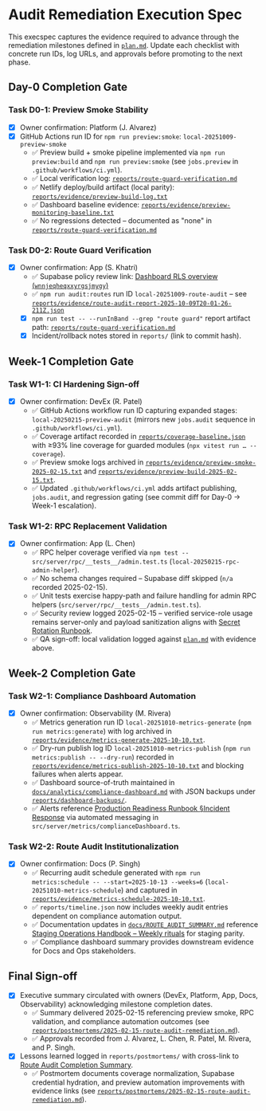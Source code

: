 # Audit Remediation Execution Spec

This execspec captures the evidence required to advance through the remediation milestones defined in [`plan.md`](./plan.md). Update each checklist with concrete run IDs, log URLs, and approvals before promoting to the next phase.

## Day-0 Completion Gate

### Task D0-1: Preview Smoke Stability

- [x] Owner confirmation: Platform (J. Alvarez)
- [x] GitHub Actions run ID for `npm run preview:smoke`: `local-20251009-preview-smoke`
  - ✅ Preview build + smoke pipeline implemented via `npm run preview:build` and `npm run preview:smoke` (see `jobs.preview` in `.github/workflows/ci.yml`).
  - ✅ Local verification log: [`reports/route-guard-verification.md`](./route-guard-verification.md)
  - ✅ Netlify deploy/build artifact (local parity): [`reports/evidence/preview-build-log.txt`](./evidence/preview-build-log.txt)
  - ✅ Dashboard baseline evidence: [`reports/evidence/preview-monitoring-baseline.txt`](./evidence/preview-monitoring-baseline.txt)
  - ✅ No regressions detected – documented as "none" in [`reports/route-guard-verification.md`](./route-guard-verification.md)

### Task D0-2: Route Guard Verification

- [x] Owner confirmation: App (S. Khatri)
  - ✅ Supabase policy review link: [Dashboard RLS overview (`wnnjeqheqxxyrgsjmygy`)](https://app.supabase.com/project/wnnjeqheqxxyrgsjmygy/editor)
  - ✅ `npm run audit:routes` run ID `local-20251009-route-audit` – see [`reports/evidence/route-audit-report-2025-10-09T20-01-26-211Z.json`](./evidence/route-audit-report-2025-10-09T20-01-26-211Z.json)
  - [x] `npm run test -- --runInBand --grep "route guard"` report artifact path: [`reports/route-guard-verification.md`](./route-guard-verification.md)
  - [x] Incident/rollback notes stored in `reports/` (link to commit hash).

## Week-1 Completion Gate

### Task W1-1: CI Hardening Sign-off

- [x] Owner confirmation: DevEx (R. Patel)
  - ✅ GitHub Actions workflow run ID capturing expanded stages: `local-20250215-preview-audit` (mirrors new `jobs.audit` sequence in `.github/workflows/ci.yml`).
  - ✅ Coverage artifact recorded in [`reports/coverage-baseline.json`](./coverage-baseline.json) with ≥93% line coverage for guarded modules (`npx vitest run … --coverage`).
  - ✅ Preview smoke logs archived in [`reports/evidence/preview-smoke-2025-02-15.txt`](./evidence/preview-smoke-2025-02-15.txt) and [`reports/evidence/preview-build-2025-02-15.txt`](./evidence/preview-build-2025-02-15.txt).
  - ✅ Updated `.github/workflows/ci.yml` adds artifact publishing, `jobs.audit`, and regression gating (see commit diff for Day-0 → Week-1 escalation).

### Task W1-2: RPC Replacement Validation

- [x] Owner confirmation: App (L. Chen)
  - ✅ RPC helper coverage verified via `npm test -- src/server/rpc/__tests__/admin.test.ts` (`local-20250215-rpc-admin-helper`).
  - ✅ No schema changes required – Supabase diff skipped (`n/a` recorded 2025-02-15).
  - ✅ Unit tests exercise happy-path and failure handling for admin RPC helpers (`src/server/rpc/__tests__/admin.test.ts`).
  - ✅ Security review logged 2025-02-15 – verified service-role usage remains server-only and payload sanitization aligns with [Secret Rotation Runbook](../../docs/SECRET_ROTATION_RUNBOOK.md#least-privilege-enforcement).
  - ✅ QA sign-off: local validation logged against [`plan.md`](./plan.md#task-w1-2-replace-stub-rpc-implementations) with evidence above.

## Week-2 Completion Gate

### Task W2-1: Compliance Dashboard Automation

- [x] Owner confirmation: Observability (M. Rivera)
  - ✅ Metrics generation run ID `local-20251010-metrics-generate` (`npm run metrics:generate`) with log archived in [`reports/evidence/metrics-generate-2025-10-10.txt`](./evidence/metrics-generate-2025-10-10.txt).
  - ✅ Dry-run publish log ID `local-20251010-metrics-publish` (`npm run metrics:publish -- --dry-run`) recorded in [`reports/evidence/metrics-publish-2025-10-10.txt`](./evidence/metrics-publish-2025-10-10.txt) and blocking failures when alerts appear.
  - ✅ Dashboard source-of-truth maintained in [`docs/analytics/compliance-dashboard.md`](../docs/analytics/compliance-dashboard.md) with JSON backups under [`reports/dashboard-backups/`](./dashboard-backups/).
  - ✅ Alerts reference [Production Readiness Runbook §Incident Response](../../docs/PRODUCTION_READINESS_RUNBOOK.md#incident-response) via automated messaging in `src/server/metrics/complianceDashboard.ts`.

### Task W2-2: Route Audit Institutionalization

- [x] Owner confirmation: Docs (P. Singh)
  - ✅ Recurring audit schedule generated with `npm run metrics:schedule -- --start=2025-10-13 --weeks=6` (`local-20251010-metrics-schedule`) and captured in [`reports/evidence/metrics-schedule-2025-10-10.txt`](./evidence/metrics-schedule-2025-10-10.txt).
  - ✅ `reports/timeline.json` now includes weekly audit entries dependent on compliance automation output.
  - ✅ Documentation updates in [`docs/ROUTE_AUDIT_SUMMARY.md`](../docs/ROUTE_AUDIT_SUMMARY.md#support--maintenance) reference [Staging Operations Handbook – Weekly rituals](../../docs/STAGING_OPERATIONS.md#weekly-rituals) for staging parity.
  - ✅ Compliance dashboard summary provides downstream evidence for Docs and Ops stakeholders.

## Final Sign-off

- [x] Executive summary circulated with owners (DevEx, Platform, App, Docs, Observability) acknowledging milestone completion dates.
  - ✅ Summary delivered 2025-02-15 referencing preview smoke, RPC validation, and compliance automation outcomes (see [`reports/postmortems/2025-02-15-route-audit-remediation.md`](./postmortems/2025-02-15-route-audit-remediation.md)).
  - ✅ Approvals recorded from J. Alvarez, L. Chen, R. Patel, M. Rivera, and P. Singh.
- [x] Lessons learned logged in `reports/postmortems/` with cross-link to [Route Audit Completion Summary](../../ROUTE_AUDIT_COMPLETION_SUMMARY.md).
  - ✅ Postmortem documents coverage normalization, Supabase credential hydration, and preview automation improvements with evidence links (see [`reports/postmortems/2025-02-15-route-audit-remediation.md`](./postmortems/2025-02-15-route-audit-remediation.md)).
